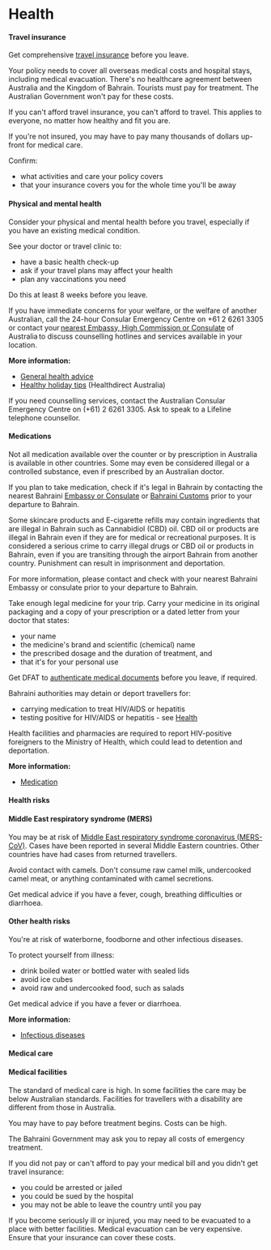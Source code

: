 # Health

#### Travel insurance

Get comprehensive [travel insurance](/before-you-go/the-basics/travel-insurance "Travel insurance") before you leave.

Your policy needs to cover all overseas medical costs and hospital stays, including medical evacuation. There's no healthcare agreement between Australia and the Kingdom of Bahrain. Tourists must pay for treatment. The Australian Government won't pay for these costs.

If you can't afford travel insurance, you can't afford to travel. This applies to everyone, no matter how healthy and fit you are.

If you're not insured, you may have to pay many thousands of dollars up-front for medical care.

Confirm:

* what activities and care your policy covers
* that your insurance covers you for the whole time you'll be away

#### Physical and mental health

Consider your physical and mental health before you travel, especially if you have an existing medical condition.

See your doctor or travel clinic to:

* have a basic health check-up
* ask if your travel plans may affect your health
* plan any vaccinations you need

Do this at least 8 weeks before you leave.

If you have immediate concerns for your welfare, or the welfare of another Australian, call the 24-hour Consular Emergency Centre on +61 2 6261 3305 or contact your [nearest Embassy, High Commission or Consulate](https://www.dfat.gov.au/about-us/our-locations/missions/our-embassies-and-consulates-overseas) of Australia to discuss counselling hotlines and services available in your location.

**More information:**

* [General health advice](/before-you-go/health "Taking care of your health")
* [Healthy holiday tips](https://www.healthdirect.gov.au/healthy-holiday-tips-infographic) (Healthdirect Australia)

If you need counselling services, contact the Australian Consular Emergency Centre on (+61) 2 6261 3305. Ask to speak to a Lifeline telephone counsellor.

#### Medications

Not all medication available over the counter or by prescription in Australia is available in other countries. Some may even be considered illegal or a controlled substance, even if prescribed by an Australian doctor.

If you plan to take medication, check if it's legal in Bahrain by contacting the nearest Bahraini [Embassy or Consulate](https://www.mofa.gov.bh/Default.aspx?tabid=6089&language=en-US) or [Bahraini Customs](https://www.bahraincustoms.gov.bh/en) prior to your departure to Bahrain.

Some skincare products and E-cigarette refills may contain ingredients that are illegal in Bahrain such as Cannabidiol (CBD) oil. CBD oil or products are illegal in Bahrain even if they are for medical or recreational purposes. It is considered a serious crime to carry illegal drugs or CBD oil or products in Bahrain, even if you are transiting through the airport Bahrain from another country. Punishment can result in imprisonment and deportation. 

For more information, please contact and check with your nearest Bahraini Embassy or consulate prior to your departure to Bahrain.

Take enough legal medicine for your trip. Carry your medicine in its original packaging and a copy of your prescription or a dated letter from your doctor that states:

* your name
* the medicine's brand and scientific (chemical) name
* the prescribed dosage and the duration of treatment, and
* that it's for your personal use

Get DFAT to [authenticate medical documents](/consular-services/notarial-services "Notarial services") before you leave, if required.

Bahraini authorities may detain or deport travellers for:

* carrying medication to treat HIV/AIDS or hepatitis
* testing positive for HIV/AIDS or hepatitis - see [Health](https://www.smartraveller.gov.au/destinations/middle-east/united-arab-emirates#health)

Health facilities and pharmacies are required to report HIV-positive foreigners to the Ministry of Health, which could lead to detention and deportation.

**More information:**

* [Medication](/node/26)

#### Health risks

#### Middle East respiratory syndrome (MERS)

You may be at risk of [Middle East respiratory syndrome coronavirus (MERS-CoV)](https://www.who.int/news-room/fact-sheets/detail/middle-east-respiratory-syndrome-coronavirus-(mers-cov)). Cases have been reported in several Middle Eastern countries. Other countries have had cases from returned travellers.

Avoid contact with camels. Don't consume raw camel milk, undercooked camel meat, or anything contaminated with camel secretions.

Get medical advice if you have a fever, cough, breathing difficulties or diarrhoea.

#### Other health risks

You're at risk of waterborne, foodborne and other infectious diseases.

To protect yourself from illness:

* drink boiled water or bottled water with sealed lids
* avoid ice cubes
* avoid raw and undercooked food, such as salads

Get medical advice if you have a fever or diarrhoea.

**More information:**

* [Infectious diseases](/before-you-go/health/diseases "Infectious diseases")

#### Medical care

#### Medical facilities

The standard of medical care is high. In some facilities the care may be below Australian standards. Facilities for travellers with a disability are different from those in Australia. 

You may have to pay before treatment begins. Costs can be high.

The Bahraini Government may ask you to repay all costs of emergency treatment.

If you did not pay or can't afford to pay your medical bill and you didn't get travel insurance:

* you could be arrested or jailed
* you could be sued by the hospital
* you may not be able to leave the country until you pay

If you become seriously ill or injured, you may need to be evacuated to a place with better facilities. Medical evacuation can be very expensive. Ensure that your insurance can cover these costs.